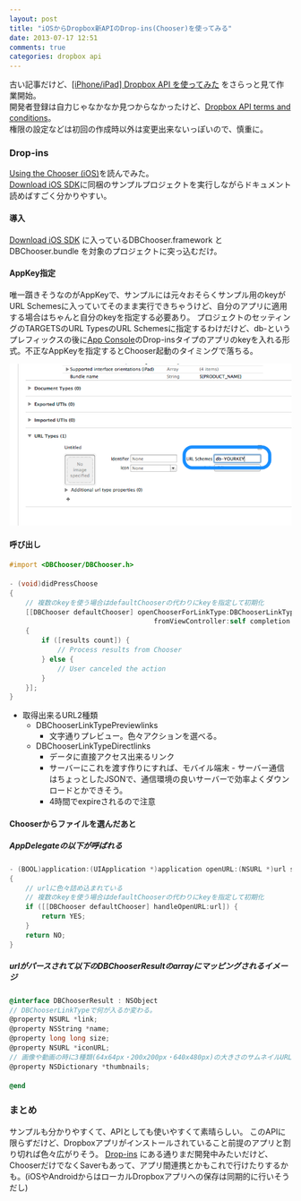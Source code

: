 ```yaml
---
layout: post
title: "iOSからDropbox新APIのDrop-ins(Chooser)を使ってみる"
date: 2013-07-17 12:51
comments: true
categories: dropbox api
---
```


古い記事だけど、[[iPhone/iPad] Dropbox API を使ってみた](http://blog.syuhari.jp/archives/2284) をさらっと見て作業開始。  
開発者登録は自力じゃなかなか見つからなかったけど、[Dropbox API terms and conditions](https://www.dropbox.com/developers/apply?cont=/developers/apps)。  
権限の設定などは初回の作成時以外は変更出来ないっぽいので、慎重に。

### Drop-ins
[Using the Chooser (iOS)](https://www.dropbox.com/developers/dropins/chooser/ios)を読んでみた。  
[Download iOS SDK](http://dl.dropboxusercontent.com/s/uf3893wfnk4f3p9/dropbox-ios-chooser-sdk-1.0.zip)に同梱のサンプルプロジェクトを実行しながらドキュメント読めばすごく分かりやすい。

#### 導入

[Download iOS SDK](http://dl.dropboxusercontent.com/s/uf3893wfnk4f3p9/dropbox-ios-chooser-sdk-1.0.zip) に入っているDBChooser.framework と DBChooser.bundle を対象のプロジェクトに突っ込むだけ。

<!-- more -->

#### AppKey指定

唯一躓きそうなのがAppKeyで、サンプルには元々おそらくサンプル用のkeyがURL Schemesに入っていてそのまま実行できちゃうけど、自分のアプリに適用する場合はちゃんと自分のkeyを指定する必要あり。
プロジェクトのセッティングのTARGETSのURL TypesのURL Schemesに指定するわけだけど、db-というプレフィックスの後に[App Console](https://www.dropbox.com/developers/apps)のDrop-insタイプのアプリのkeyを入れる形式。不正なAppKeyを指定するとChooser起動のタイミングで落ちる。

![projetc setting](/images/post/dropin.png)

#### 呼び出し

```objective-c
#import <DBChooser/DBChooser.h>

- (void)didPressChoose
{
    // 複数のkeyを使う場合はdefaultChooserの代わりにkeyを指定して初期化
    [[DBChooser defaultChooser] openChooserForLinkType:DBChooserLinkTypePreview // 取得出来るURL2種類から選択
                                    fromViewController:self completion:^(NSArray *results)
    {
        if ([results count]) {
            // Process results from Chooser
        } else {
            // User canceled the action
        }
    }];
}
```

- 取得出来るURL2種類
  * DBChooserLinkTypePreviewlinks
    - 文字通りプレビュー。色々アクションを選べる。
  * DBChooserLinkTypeDirectlinks
    - データに直接アクセス出来るリンク
    - サーバーにこれを渡す作りにすれば、モバイル端末 - サーバー通信はちょっとしたJSONで、通信環境の良いサーバーで効率よくダウンロードとかできそう。
    - 4時間でexpireされるので注意


#### Chooserからファイルを選んだあと

##### AppDelegateの以下が呼ばれる


```objective-c
- (BOOL)application:(UIApplication *)application openURL:(NSURL *)url sourceApplication:(NSString *)sourceApplication annotation:(id)annotation
{
    // urlに色々詰め込まれている
    // 複数のkeyを使う場合はdefaultChooserの代わりにkeyを指定して初期化
    if ([[DBChooser defaultChooser] handleOpenURL:url]) {
        return YES;
    }
    return NO;
}
```

##### urlがパースされて以下のDBChooserResultのarrayにマッピングされるイメージ
```objective-c
@interface DBChooserResult : NSObject
// DBChooserLinkTypeで何が入るか変わる。
@property NSURL *link;
@property NSString *name;
@property long long size;
@property NSURL *iconURL;
// 画像や動画の時に3種類(64x64px・200x200px・640x480px)の大きさのサムネイルURLが入っている。
@property NSDictionary *thumbnails;

@end
```

### まとめ

サンプルも分かりやすくて、APIとしても使いやすくて素晴らしい。
このAPIに限らずだけど、Dropboxアプリがインストールされていること前提のアプリと割り切れば色々広がりそう。
[Drop-ins](https://www.dropbox.com/developers/dropins) にある通りまだ開発中みたいだけど、ChooserだけでなくSaverもあって、アプリ間連携とかもこれで行けたりするかも。(iOSやAndroidからはローカルDropboxアプリへの保存は同期的に行いそうだし)